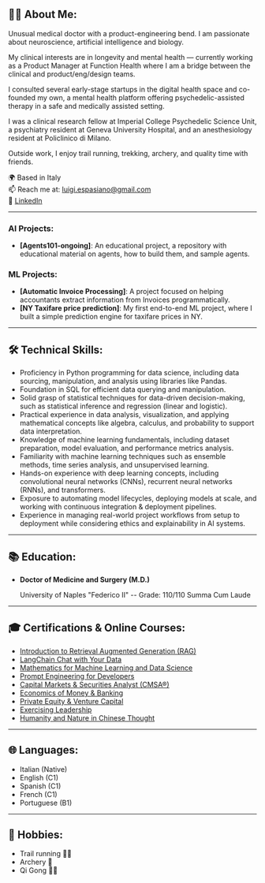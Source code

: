 ## 👨‍⚕️ About Me:

Unusual medical doctor with a product-engineering bend. I am passionate about neuroscience, artificial intelligence and biology. 

My clinical interests are in longevity and mental health — currently working as a Product Manager at Function Health where I am a bridge between the clinical and product/eng/design teams. 

I consulted several early-stage startups in the digital health space and co-founded my own, a mental health platform offering psychedelic-assisted therapy in a safe and medically assisted setting. 

I was a clinical research fellow at Imperial College Psychedelic Science Unit, a psychiatry resident at Geneva University Hospital, and an anesthesiology resident at Policlinico di Milano. 

Outside work, I enjoy trail running, trekking, archery, and quality time with friends.

🌍 Based in Italy  
📫 Reach me at: [luigi.espasiano@gmail.com](mailto:luigi.espasiano@gmail.com)  
💼 [LinkedIn](https://www.linkedin.com/in/luigiespasiano) 

---
### AI Projects:
- **[Agents101-ongoing]**: An educational project, a repository with educational material on agents, how to build them, and sample agents.

### ML Projects:
- **[Automatic Invoice Processing]**: A project focused on helping accountants extract information from Invoices programmatically. 
- **[NY Taxifare price prediction]**: My first end-to-end ML project, where I built a simple prediction engine for taxifare prices in NY.

---

## 🛠️ Technical Skills:

- Proficiency in Python programming for data science, including data sourcing, manipulation, and analysis using libraries like Pandas.
- Foundation in SQL for efficient data querying and manipulation.
- Solid grasp of statistical techniques for data-driven decision-making, such as statistical inference and regression (linear and logistic).
- Practical experience in data analysis, visualization, and applying mathematical concepts like algebra, calculus, and probability to support data interpretation.
- Knowledge of machine learning fundamentals, including dataset preparation, model evaluation, and performance metrics analysis.
- Familiarity with machine learning techniques such as ensemble methods, time series analysis, and unsupervised learning.
- Hands-on experience with deep learning concepts, including convolutional neural networks (CNNs), recurrent neural networks (RNNs), and transformers.
- Exposure to automating model lifecycles, deploying models at scale, and working with continuous integration & deployment pipelines.
- Experience in managing real-world project workflows from setup to deployment while considering ethics and explainability in AI systems.

---

## 📚 Education:

- **Doctor of Medicine and Surgery (M.D.)**

  University of Naples "Federico II" -- Grade: 110/110 Summa Cum Laude  

---

## 🎓 Certifications & Online Courses:

- [Introduction to Retrieval Augmented Generation (RAG)](https://www.coursera.org/account/accomplishments/verify/SHZQPVBXZOLI)
- [LangChain Chat with Your Data](https://learn.deeplearning.ai/accomplishments/6ce794ad-90e1-47fe-b46a-d4cabe42e283?usp=sharing)
- [Mathematics for Machine Learning and Data Science](https://www.deeplearning.ai/courses/mathematics-for-machine-learning-and-data-science-specialization/)
- [Prompt Engineering for Developers](https://www.deeplearning.ai/short-courses/chatgpt-prompt-engineering-for-developers/)
- [Capital Markets & Securities Analyst (CMSA®)](https://corporatefinanceinstitute.com/certifications/capital-markets-securities-analyst-cmsa/)
- [Economics of Money & Banking](https://www.coursera.org/learn/money-banking)
- [Private Equity & Venture Capital](https://www.coursera.org/learn/private-equity)
- [Exercising Leadership](https://pll.harvard.edu/course/exercising-leadership-foundational-principles)
- [Humanity and Nature in Chinese Thought](https://www.edx.org/learn/humanities/university-of-hong-kong-humanity-and-nature-in-chinese-thought)

---

## 🌐 Languages:

- Italian (Native)
- English (C1)
- Spanish (C1)
- French (C1)
- Portuguese (B1)

---

## 🎯 Hobbies:

- Trail running 🏃‍♂️
- Archery 🎯
- Qi Gong 🧘‍♂️
